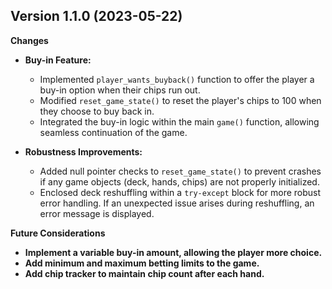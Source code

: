## Version 1.1.0  (2023-05-22)

**Changes**

* **Buy-in Feature:**
    *   Implemented `player_wants_buyback()` function to offer the player a buy-in option when their chips run out.
    *   Modified `reset_game_state()` to reset the player's chips to 100 when they choose to buy back in.
    *   Integrated the buy-in logic within the main `game()` function, allowing seamless continuation of the game.

* **Robustness Improvements:**
    *   Added null pointer checks to `reset_game_state()` to prevent crashes if any game objects (deck, hands, chips) are not properly initialized.
    *   Enclosed deck reshuffling within a `try-except` block for more robust error handling. If an unexpected issue arises during reshuffling, an error message is displayed.

**Future Considerations** 

* **Implement a variable buy-in amount, allowing the player more choice.**
* **Add minimum and maximum betting limits to the game.**
* **Add chip tracker to maintain chip count after each hand.**